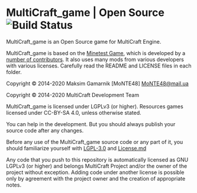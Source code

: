 MultiCraft_game | Open Source ![Build Status](https://github.com/MultiCraft/MultiCraft_game/workflows/build/badge.svg)
=============================

MultiCraft_game is an Open Source game for MultiCraft Engine.

MultiCraft_game is based on the [Minetest Game](https://github.com/minetest/minetest_game), which is developed by a [number of contributors](https://github.com/minetest/minetest_game/graphs/contributors).
It also uses many mods from various developers with various licenses. Carefully read the README and LICENSE files in each folder.

Copyright © 2014-2020 Maksim Gamarnik [MoNTE48] <MoNTE48@mail.ua>

Copyright © 2014-2020 MultiCraft Development Team

MultiCraft_game is licensed under LGPLv3 (or higher). Resources games licensed under CC-BY-SA 4.0, unless otherwise stated.

You can help in the development. But you should always publish your source code after any changes.

Before any use of the MultiCraft_game source code or any part of it, you should familiarize yourself with [LGPL-3.0](doc/LGPL-3.0.md) and [License.md](doc/Licence.md)

Any code that you push to this repository is automatically licensed as GNU LGPLv3 (or higher) and belongs MultiCraft Project and/or the owner of the project without exception.
Adding code under another license is possible only by agreement with the project owner and the creation of appropriate notes.
